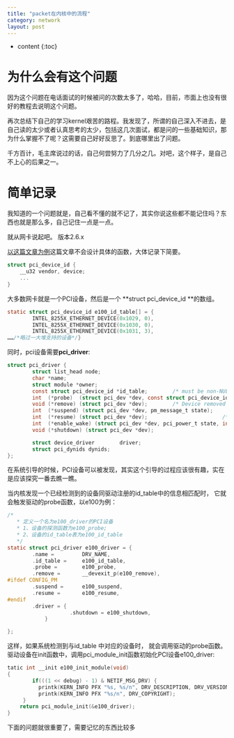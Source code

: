 ```yaml
---
title: "packet在内核中的流程"
category: network
layout: post
---
```

* content
{:toc}

# 为什么会有这个问题
因为这个问题在电话面试的时候被问的次数太多了，哈哈，目前，市面上也没有很好的教程去说明这个问题。

再次总结下自己的学习kernel艰苦的路程。我发现了，所谓的自己深入不进去，是自己读的太少或者认真思考的太少，包括这几次面试，都是问的一些基础知识，那为什么掌握不了呢？这需要自己好好反思了。到底哪里出了问题。

千方百计，毛主席说过的话，自己何尝努力了几分之几。对吧，这个样子，是自己不上心的后果之一。

# 简单记录
我知道的一个问题就是，自己看不懂的就不记了，其实你说这些都不能记住吗？东西也就是那么多，自己记住一点是一点。

就从网卡说起吧。 版本2.6.x

[以这篇文章为例](https://blog.csdn.net/JIANGXIN04211/article/details/48180955)这篇文章不会设计具体的函数，大体记录下简要。

```c
struct pci_device_id {
	__u32 vendor, device;
	...
}
```
大多数网卡就是一个PCI设备，然后是一个 **struct pci_device_id **的数组。

```c
static struct pci_device_id e100_id_table[] = {
        INTEL_8255X_ETHERNET_DEVICE(0x1029, 0),
        INTEL_8255X_ETHERNET_DEVICE(0x1030, 0),
        INTEL_8255X_ETHERNET_DEVICE(0x1031, 3),
……/*略过一大堆支持的设备*/}
```

同时，pci设备需要**pci\_driver**:

```c
struct pci_driver {
        struct list_head node;
        char *name;
        struct module *owner;
        const struct pci_device_id *id_table;        /* must be non-NULL for probe to be called */
        int  (*probe)  (struct pci_dev *dev, const struct pci_device_id *id);        /* New device inserted */
        void (*remove) (struct pci_dev *dev);        /* Device removed (NULL if not a hot-plug capable driver) */
        int  (*suspend) (struct pci_dev *dev, pm_message_t state);        /* Device suspended */
        int  (*resume) (struct pci_dev *dev);                        /* Device woken up */
        int  (*enable_wake) (struct pci_dev *dev, pci_power_t state, int enable);   /* Enable wake event */
        void (*shutdown) (struct pci_dev *dev);

        struct device_driver        driver;
        struct pci_dynids dynids;
};
```

在系统引导的时候，PCI设备可以被发现，其实这个引导的过程应该很有趣，实在是应该探究一番去瞧一瞧。

当内核发现一个已经检测到的设备同驱动注册的id_table中的信息相匹配时，
它就会触发驱动的probe函数，以e100为例：

```c
/*
   * 定义一个名为e100_driver的PCI设备
   * 1、设备的探测函数为e100_probe;
   * 2、设备的id_table表为e100_id_table
   */
static struct pci_driver e100_driver = {
        .name =         DRV_NAME,
        .id_table =     e100_id_table,
        .probe =        e100_probe,
        .remove =       __devexit_p(e100_remove),
#ifdef CONFIG_PM
        .suspend =      e100_suspend,
        .resume =       e100_resume,
#endif
        .driver = {
	                .shutdown = e100_shutdown,
	        }

};
```
这样，如果系统检测到与id_table 中对应的设备时， 就会调用驱动的probe函数。
驱动设备在init函数中，调用pci_module_init函数初始化PCI设备e100_driver:

```c
tatic int __init e100_init_module(void)
{
        if(((1 << debug) - 1) & NETIF_MSG_DRV) {
	      printk(KERN_INFO PFX "%s, %s/n", DRV_DESCRIPTION, DRV_VERSION);
	      printk(KERN_INFO PFX "%s/n", DRV_COPYRIGHT);
	 }
	return pci_module_init(&e100_driver);
}
```

下面的问题就很重要了，需要记忆的东西比较多
